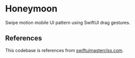 # Honeymoon
Swipe motion mobile UI pattern using SwiftUI drag gestures.

## References
This codebase is references from [swiftuimasterclss.com](https://swiftuimasterclass.com/).
